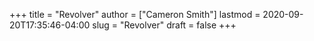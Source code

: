 +++
title = "Revolver"
author = ["Cameron Smith"]
lastmod = 2020-09-20T17:35:46-04:00
slug = "Revolver"
draft = false
+++
